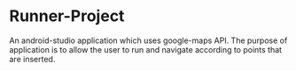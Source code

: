 # Runner-Project
An android-studio application which uses google-maps API. 
The purpose of application is to allow the user to run and navigate according to points that are inserted. 
